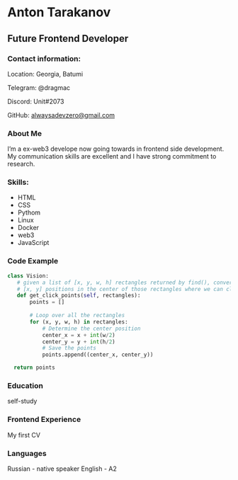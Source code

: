 # Anton Tarakanov
## Future Frontend Developer

### Contact information:
Location: Georgia, Batumi

Telegram: @dragmac

Discord: Unit#2073

GitHub: alwaysadevzero@gmail.com

### About Me

I’m a ex-web3 develope now going towards in frontend side development. My communication skills are excellent and I have strong commitment to research.

### Skills:
- HTML
- CSS
- Pythom
- Linux
- Docker
- web3
- JavaScript

### Code Example
```python
class Vision:
   # given a list of [x, y, w, h] rectangles returned by find(), convert those into a list of
   # [x, y] positions in the center of those rectangles where we can click on those found items
   def get_click_points(self, rectangles):
       points = []
       
       # Loop over all the rectangles
       for (x, y, w, h) in rectangles:
           # Determine the center position
           center_x = x + int(w/2)
           center_y = y + int(h/2)
           # Save the points
           points.append((center_x, center_y))

  return points

```
### Education
  self-study
  
### Frontend Experience
My first CV

### Languages
Russian - native speaker
English - A2
